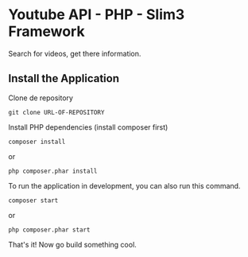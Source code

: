 # Youtube API - PHP - Slim3 Framework

Search for videos, get there information.

## Install the Application

Clone de repository 

    git clone URL-OF-REPOSITORY

Install PHP dependencies (install composer first)

    composer install

or

    php composer.phar install

To run the application in development, you can also run this command. 

	composer start

or

	php composer.phar start


That's it! Now go build something cool.
